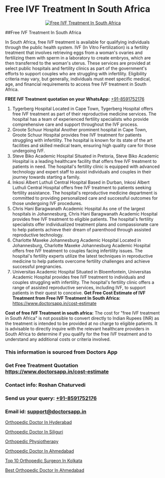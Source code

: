 # Free IVF Treatment In South Africa

<p align="center">
  <a href="https://doctorsapp.in/treatment/ivf-treatment">
    <img src="https://doctorsapp.co.in/uploads/treatment_image/ICSI.jpg" alt="Free IVF Treatment In South Africa">
  </a>
</p>
##Free IVF Treatment In South Africa

In South Africa, free IVF treatment is available for qualifying individuals through the public health system. IVF (In Vitro Fertilization) is a fertility treatment that involves retrieving eggs from a woman's ovaries and fertilizing them with sperm in a laboratory to create embryos, which are then transferred to the woman's uterus. These services are provided at select public hospitals and fertility clinics as part of the government's efforts to support couples who are struggling with infertility. Eligibility criteria may vary, but generally, individuals must meet specific medical, age, and financial requirements to access free IVF treatment in South Africa.

**FREE IVF Treatment quotation on your WhatsApp:**  [+91-8591752176](https://api.whatsapp.com/send?phone=8591752176)

1) Tygerberg Hospital    Located in Cape Town, Tygerberg Hospital offers free IVF treatment as part of their reproductive medicine services. The hospital has a team of experienced fertility specialists who provide comprehensive care and support throughout the IVF process.
2) Groote Schuur Hospital   Another prominent hospital in Cape Town, Groote Schuur Hospital provides free IVF treatment for patients struggling with infertility. The hospital is known for its state of the art facilities and skilled medical team, ensuring high quality care for those undergoing IVF.
3) Steve Biko Academic Hospital   Situated in Pretoria, Steve Biko Academic Hospital is a leading healthcare facility that offers free IVF treatment to patients in need. The hospital's fertility clinic is equipped with advanced technology and expert staff to assist individuals and couples in their journey towards starting a family.
4) Inkosi Albert Luthuli Central Hospital   Based in Durban, Inkosi Albert Luthuli Central Hospital offers free IVF treatment to patients seeking fertility assistance. The hospital's reproductive medicine department is committed to providing personalized care and successful outcomes for those undergoing IVF procedures.
5) Chris Hani Baragwanath Academic Hospital   As one of the largest hospitals in Johannesburg, Chris Hani Baragwanath Academic Hospital provides free IVF treatment to eligible patients. The hospital's fertility specialists offer individualized treatment plans and compassionate care to help patients achieve their dream of parenthood through assisted reproductive technology.
6) Charlotte Maxeke Johannesburg Academic Hospital   Located in Johannesburg, Charlotte Maxeke Johannesburg Academic Hospital offers free IVF treatment to couples facing infertility issues. The hospital's fertility experts utilize the latest techniques in reproductive medicine to help patients overcome fertility challenges and achieve successful pregnancies.
7) Universitas Academic Hospital   Situated in Bloemfontein, Universitas Academic Hospital provides free IVF treatment to individuals and couples struggling with infertility. The hospital's fertility clinic offers a range of assisted reproductive services, including IVF, to support patients in their quest to conceive.
**Get Free Cost Estimate of IVF Treatment from Free IVF Treatment In South Africa:** https://www.doctorsapp.in/cost-estimate

**Cost of free IVF Treatment in south africa:**
The cost for "free IVF treatment in South Africa" is not possible to convert directly to Indian Rupees (INR) as the treatment is intended to be provided at no charge to eligible patients. It is advisable to directly inquire with the relevant healthcare providers in South Africa to determine if you qualify for the free IVF treatment and to understand any additional costs or criteria involved.

### This information is sourced from Doctors App 
### Get Free Treatment Quotation https://www.doctorsapp.in/cost-estimate
### Contact info: Roshan Chaturvedi 
### Send us your query: [+91-8591752176](https://api.whatsapp.com/send?phone=8591752176) 
### Email id: support@doctorsapp.in

[Orthopedic Doctor In Hyderabad](https://www.linkedin.com/pulse/orthopedic-doctor-hyderabad-doctorsapp-khulna-ofd5e?trackingId=EZ9Y1jSkx7A%2FewaFK33zSw%3D%3D&lipi=urn%3Ali%3Apage%3Ad_flagship3_company_admin%3BEfzsr1%2BmQ6eR1XkJR7MU1A%3D%3D)

[Orthopedic Doctor In Siliguri](https://www.linkedin.com/pulse/orthopedic-doctor-siliguri-doctorsappin-eiljc?trackingId=qbE2TwpS6cHou3GHxo6H5w%3D%3D&lipi=urn%3Ali%3Apage%3Ad_flagship3_company_admin%3BcTUR6naWQkWjeA%2BR15noZQ%3D%3D)

[Orthopedic Physiotherapy](https://medium.com/@vimalrana22/orthopedic-physiotherapy-591046fcb03b)

[Orthopedic Doctor In Ahmedabad](https://medium.com/@vimalrana22/orthopedic-doctor-in-ahmedabad-180e68c3f3f8)

[Top 10 Orthopedic Surgeon In Kolkata](https://doctors-apps.github.io/doctorsapp/top-10-orthopedic-surgeon-in-kolkata)

[Best Orthopedic Doctor In Ahmedabad](https://doctors-apps.github.io/doctorsapp/best-orthopedic-doctor-in-ahmedabad)


